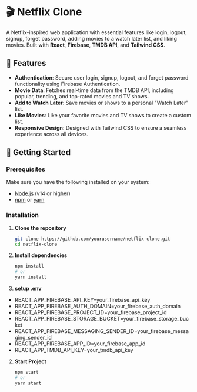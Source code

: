 # 🎬 Netflix Clone

A Netflix-inspired web application with essential features like login, logout, signup, forget password, adding movies to a watch later list, and liking movies. Built with **React**, **Firebase**, **TMDB API**, and **Tailwind CSS**.

## 🌟 Features

- **Authentication**: Secure user login, signup, logout, and forget password functionality using Firebase Authentication.
- **Movie Data**: Fetches real-time data from the TMDB API, including popular, trending, and top-rated movies and TV shows.
- **Add to Watch Later**: Save movies or shows to a personal "Watch Later" list.
- **Like Movies**: Like your favorite movies and TV shows to create a custom list.
- **Responsive Design**: Designed with Tailwind CSS to ensure a seamless experience across all devices.

## 🚀 Getting Started

### Prerequisites

Make sure you have the following installed on your system:

- [Node.js](https://nodejs.org/) (v14 or higher)
- [npm](https://www.npmjs.com/) or [yarn](https://yarnpkg.com/)

### Installation

1. **Clone the repository**

   ```bash
   git clone https://github.com/yourusername/netflix-clone.git
   cd netflix-clone

2. **Install dependencies**

   ```bash
   npm install
   # or
   yarn install

3. **setup .env**

- REACT_APP_FIREBASE_API_KEY=your_firebase_api_key
- REACT_APP_FIREBASE_AUTH_DOMAIN=your_firebase_auth_domain
- REACT_APP_FIREBASE_PROJECT_ID=your_firebase_project_id
- REACT_APP_FIREBASE_STORAGE_BUCKET=your_firebase_storage_bucket
- REACT_APP_FIREBASE_MESSAGING_SENDER_ID=your_firebase_messaging_sender_id
- REACT_APP_FIREBASE_APP_ID=your_firebase_app_id
- REACT_APP_TMDB_API_KEY=your_tmdb_api_key

2. **Start Project**

   ```bash
   npm start
   # or
   yarn start


